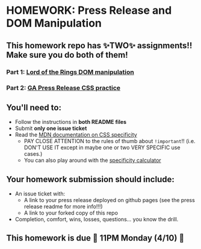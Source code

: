 #  HOMEWORK: Press Release and DOM Manipulation

## This homework repo has ✨TWO✨ assignments!! Make sure you do both of them!

### Part 1: [Lord of the Rings DOM manipulation](./dom/)

### Part 2: [GA Press Release CSS practice](./press-release/)

## You'll need to:

- Follow the instructions in **both README files**
- Submit **only one issue ticket**
- Read the [MDN documentation on CSS specificity](https://developer.mozilla.org/en-US/docs/Web/CSS/Specificity)
    - PAY CLOSE ATTENTION to the rules of thumb about `!important`!! (i.e. DON'T USE IT except in maybe one or two VERY SPECIFIC use cases.)
    - You can also play around with the [specificity calculator](https://specificity.keegan.st/)

## Your homework submission should include:

- An issue ticket with:
    - A link to your press release deployed on github pages (see the press release readme for more info!!!)
    - A link to your forked copy of this repo
- Completion, comfort, wins, losses, questions... you know the drill.

## This homework is due 🚨 11PM Monday (4/10) 🚨
